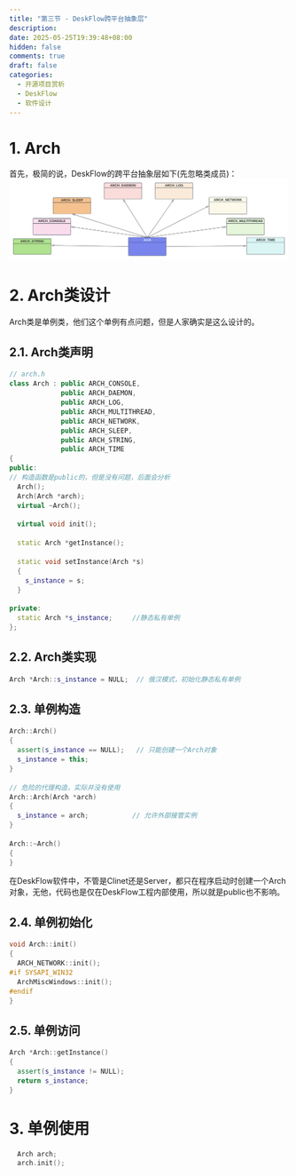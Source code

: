 ```yaml
---
title: "第三节 - DeskFlow跨平台抽象层"
description: 
date: 2025-05-25T19:39:48+08:00
hidden: false
comments: true
draft: false
categories:
  - 开源项目赏析
  - DeskFlow
  - 软件设计
---
```


# 1. Arch
首先，极简的说，DeskFlow的跨平台抽象层如下(先忽略类成员)： 
![](arch.svg)

# 2. Arch类设计
Arch类是单例类，他们这个单例有点问题，但是人家确实是这么设计的。
## 2.1. Arch类声明   
```cpp
// arch.h
class Arch : public ARCH_CONSOLE,
             public ARCH_DAEMON,
             public ARCH_LOG,
             public ARCH_MULTITHREAD,
             public ARCH_NETWORK,
             public ARCH_SLEEP,
             public ARCH_STRING,
             public ARCH_TIME
{
public:
// 构造函数是public的，但是没有问题，后面会分析
  Arch();              
  Arch(Arch *arch);
  virtual ~Arch();

  virtual void init();

  static Arch *getInstance();

  static void setInstance(Arch *s)
  {
    s_instance = s;
  }

private:
  static Arch *s_instance;     //静态私有单例
};
```
## 2.2. Arch类实现
```c++
Arch *Arch::s_instance = NULL;  // 俄汉模式，初始化静态私有单例
```
## 2.3. 单例构造
```c++
Arch::Arch()
{
  assert(s_instance == NULL);   // 只能创建一个Arch对象
  s_instance = this;
}

// 危险的代理构造，实际并没有使用
Arch::Arch(Arch *arch)
{
  s_instance = arch;           // 允许外部接管实例
}

Arch::~Arch()
{
}
```
在DeskFlow软件中，不管是Clinet还是Server，都只在程序启动时创建一个Arch对象，无他，代码也是仅在DeskFlow工程内部使用，所以就是public也不影响。

## 2.4. 单例初始化
```c++
void Arch::init()
{
  ARCH_NETWORK::init();
#if SYSAPI_WIN32
  ArchMiscWindows::init();
#endif
}
```

## 2.5. 单例访问
```cpp
Arch *Arch::getInstance()
{
  assert(s_instance != NULL);
  return s_instance;
}
```

# 3. 单例使用
```cpp
  Arch arch;
  arch.init();
```
